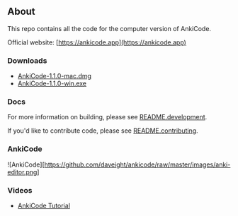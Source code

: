 ## About
This repo contains all the code for the computer version of AnkiCode.

Official website: [https://ankicode.app](https://ankicode.app)

### Downloads
- [AnkiCode-1.1.0-mac.dmg](https://cutt.ly/sbS2uQA)
- [AnkiCode-1.1.0-win.exe](https://cutt.ly/cbS0YAd)

### Docs
For more information on building, please see [README.development](README.development).

If you'd like to contribute code, please see [README.contributing](README.contributing).

### AnkiCode
![AnkiCode][https://github.com/daveight/ankicode/raw/master/images/anki-editor.png]

### Videos
- [AnkiCode Tutorial](https://www.youtube.com/watch?v=dB23wJ1b6Ik)
